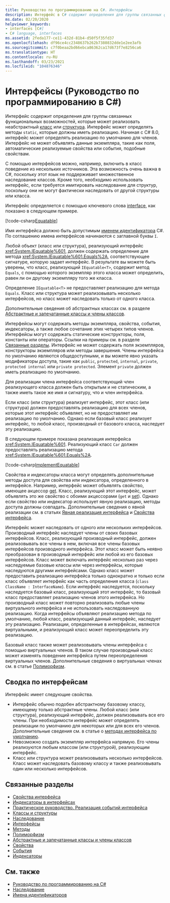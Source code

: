 ```yaml
---
title: Руководство по программированию на C#. Интерфейсы
description: Интерфейс в C# содержит определения для группы связанных функциональных возможностей, которые должны реализовать неабстрактный класс или структура.
ms.date: 02/20/2020
helpviewer_keywords:
- interfaces [C#]
- C# language, interfaces
ms.assetid: 2feda177-ce11-432d-81b4-d50f5f35fd37
ms.openlocfilehash: df96ce4cc2348637b262b7380832dde1e2ee3afb
ms.sourcegitcommit: c7f0beaa2bd66ebca86362ca17d673f7e8256ca6
ms.translationtype: HT
ms.contentlocale: ru-RU
ms.lasthandoff: 03/23/2021
ms.locfileid: "104876346"
---
```

# <a name="interfaces-c-programming-guide"></a>Интерфейсы (Руководство по программированию в C#)

Интерфейс содержит определения для группы связанных функциональных возможностей, которые может реализовать неабстрактный [класс](../../language-reference/keywords/class.md) или [структура](../../language-reference/builtin-types/struct.md). Интерфейс может определять методы `static`, которые должны иметь реализацию. Начиная с C# 8.0, интерфейс может определять реализацию по умолчанию для членов. Интерфейс не может объявлять данные экземпляра, такие как поля, автоматические реализуемые свойства или события, подобные свойствам.

С помощью интерфейсов можно, например, включить в класс поведение из нескольких источников. Эта возможность очень важна в C#, поскольку этот язык не поддерживает множественное наследование классов. Кроме того, необходимо использовать интерфейс, если требуется имитировать наследование для структур, поскольку они не могут фактически наследовать от другой структуры или класса.

Интерфейс определяется с помощью ключевого слова [interface](../../language-reference/keywords/interface.md), как показано в следующем примере.

[!code-csharp[Equatable](~/samples/snippets/csharp/objectoriented/interfaces.cs#Equatable)]

Имя интерфейса должно быть допустимым [именем идентификатора](../inside-a-program/identifier-names.md) C#. По соглашению имена интерфейсов начинаются с заглавной буквы `I`.

Любой объект (класс или структура), реализующий интерфейс <xref:System.IEquatable%601>, должен содержать определение для метода <xref:System.IEquatable%601.Equals%2A>, соответствующее сигнатуре, которую задает интерфейс. В результате вы можете быть уверены, что класс, реализующий `IEquatable<T>`, содержит метод `Equals`, с помощью которого экземпляр этого класса может определить, равен ли он другому экземпляру того же класса.

Определение `IEquatable<T>` не предоставляет реализацию для метода `Equals`. Класс или структура может реализовывать несколько интерфейсов, но класс может наследовать только от одного класса.

Дополнительные сведения об абстрактных классах см. в разделе [Абстрактные и запечатанные классы и члены классов](../classes-and-structs/abstract-and-sealed-classes-and-class-members.md).

Интерфейсы могут содержать методы экземпляра, свойства, события, индексаторы, а также любое сочетание этих четырех типов членов. Интерфейсы могут содержать статические конструкторы, поля, константы или операторы. Ссылки на примеры см. в разделе [Связанные разделы](./index.md#BKMK_RelatedSections). Интерфейс не может содержать поля экземпляров, конструкторы экземпляров или методы завершения. Члены интерфейса по умолчанию являются общедоступными, и вы можете явно указать модификаторы доступа, такие как `public`, `protected`, `internal`, `private`, `protected internal` или `private protected`. Элемент `private` должен иметь реализацию по умолчанию.

Для реализации члена интерфейса соответствующий член реализующего класса должен быть открытым и не статическим, а также иметь такое же имя и сигнатуру, что и член интерфейса.

Если класс (или структура) реализует интерфейс, этот класс (или структура) должен предоставлять реализацию для всех членов, которые этот интерфейс объявляет, но не предоставляет им реализацию по умолчанию. Однако если базовый класс реализует интерфейс, то любой класс, производный от базового класса, наследует эту реализацию.

В следующем примере показана реализация интерфейса <xref:System.IEquatable%601>. Реализующий класс `Car` должен предоставлять реализацию метода <xref:System.IEquatable%601.Equals%2A>.

[!code-csharp[ImplementEquatable](~/samples/snippets/csharp/objectoriented/interfaces.cs#ImplementEquatable)]

Свойства и индексаторы класса могут определять дополнительные методы доступа для свойства или индексатора, определенного в интерфейсе. Например, интерфейс может объявлять свойство, имеющее акцессор [get](../../language-reference/keywords/get.md). Класс, реализующий этот интерфейс, может объявлять это же свойство с обоими акцессорами (`get` и [set](../../language-reference/keywords/set.md)). Однако если свойство или индексатор использует явную реализацию, методы доступа должны совпадать. Дополнительные сведения о явной реализации см. в статьях [Явная реализация интерфейса](explicit-interface-implementation.md) и [Свойства интерфейса](../classes-and-structs/interface-properties.md).

Интерфейс может наследовать от одного или нескольких интерфейсов. Производный интерфейс наследует члены от своих базовых интерфейсов. Класс, реализующий производный интерфейс, должен реализовывать все члены в нем, включая все члены базовых интерфейсов производного интерфейса. Этот класс может быть неявно преобразован в производный интерфейс или любой из его базовых интерфейсов. Класс может включать интерфейс несколько раз через наследуемые базовые классы или через интерфейсы, которые наследуются другими интерфейсами. Однако класс может предоставить реализацию интерфейса только однократно и только если класс объявляет интерфейс как часть определения класса (`class ClassName : InterfaceName`). Если интерфейс наследуется, поскольку наследуется базовый класс, реализующий этот интерфейс, то базовый класс предоставляет реализацию членов этого интерфейса. Но производный класс может повторно реализовать любые члены виртуального интерфейса и не использовать наследованную реализацию. Когда интерфейсы объявляют реализацию метода по умолчанию, любой класс, реализующий данный интерфейс, наследует эту реализацию. Реализации, определенные в интерфейсах, являются виртуальными, и реализующий класс может переопределить эту реализацию.

Базовый класс также может реализовывать члены интерфейса с помощью виртуальных членов. В таком случае производный класс может изменять поведение интерфейса путем переопределения виртуальных членов. Дополнительные сведения о виртуальных членах см. в статье [Полиморфизм](../classes-and-structs/polymorphism.md).

## <a name="interfaces-summary"></a>Сводка по интерфейсам

Интерфейс имеет следующие свойства.

- Интерфейс обычно подобен абстрактному базовому классу, имеющему только абстрактные члены. Любой класс (или структура), реализующий интерфейс, должен реализовывать все его члены. При необходимости интерфейс может определять реализации по умолчанию для некоторых или для всех его членов. Дополнительные сведения см. в статье о [методах интерфейса по умолчанию](../../whats-new/tutorials/default-interface-methods-versions.md).
- Невозможно создать экземпляр интерфейса напрямую. Его члены реализуются любым классом (или структурой), реализующим интерфейс.
- Класс или структура может реализовывать несколько интерфейсов. Класс может наследовать базовому классу и также реализовывать один или несколько интерфейсов.

## <a name="related-sections"></a><a name="BKMK_RelatedSections"></a> Связанные разделы

- [Свойства интерфейса](../classes-and-structs/interface-properties.md)  
- [Индексаторы в интерфейсах](../indexers/indexers-in-interfaces.md)  
- [Практическое руководство. Реализация событий интерфейса](../events/how-to-implement-interface-events.md)
- [Классы и структуры](../classes-and-structs/index.md)  
- [Наследование](../classes-and-structs/inheritance.md)  
- [Интерфейсы](../../language-reference/keywords/interface.md)
- [Методы](../classes-and-structs/methods.md)  
- [Полиморфизм](../classes-and-structs/polymorphism.md)  
- [Абстрактные и запечатанные классы и члены классов](../classes-and-structs/abstract-and-sealed-classes-and-class-members.md)  
- [Свойства](../classes-and-structs/properties.md)  
- [События](../events/index.md)  
- [Индексаторы](../indexers/index.md)
  
## <a name="see-also"></a>См. также

- [Руководство по программированию на C#](../index.md)
- [Наследование](../classes-and-structs/inheritance.md)
- [Имена идентификаторов](../inside-a-program/identifier-names.md)
